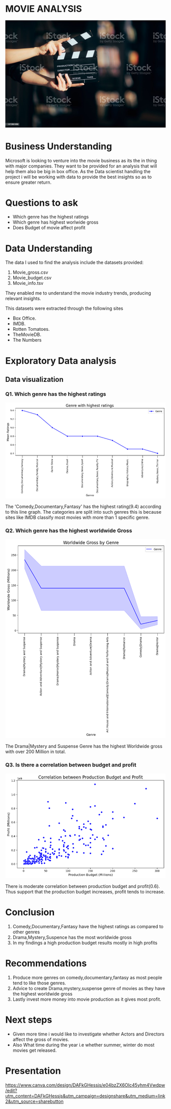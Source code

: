 # MOVIE ANALYSIS

![Alt text](movie.jpg)

# Business Understanding

Microsoft is looking to venture into the movie business as its the in thing with major companies. They want to be provided for an analysis that will help them also be big in box office. As the Data scientist handling the project i will be working with data to provide the best insights so as to ensure greater return.

# Questions to ask

* Which genre has the highest ratings
* Which genre has highest worlwide gross
* Does Budget of movie affect profit

# Data Understanding

The data I used to find the analysis include the datasets  provided:
1. Movie_gross.csv
2.  Movie_budget.csv
3. Movie_info.tsv

They enabled me to understand the movie industry trends, producing relevant insights.

This datasets were extracted through the following sites
* Box Office.
* IMDB.
* Rotten Tomatoes.
* TheMovieDB.
* The Numbers

# Exploratory Data analysis

## Data visualization

### Q1. Which genre has the highest ratings

![Alt text](rating_genre.png)

The 'Comedy,Documentary,Fantasy' has the highest rating(9.4) according to this line graph. The categories are split into such genres this is because sites like IMDB classify most movies with more than 1 specific genre.

### Q2. Which genre has the highest worldwide Gross

![Alt text](genre_gross.png)

The Drama|Mystery and Suspense Genre has the highest Worldwide gross with over 200 Million in total.

### Q3. Is there a correlation between budget and profit

![Alt text](budget_profit.png)

There is moderate correlation between production budget and profit(0.6). Thus support that the production budget increases, profit tends to increase.


# Conclusion

1. Comedy,Documentary,Fantasy have the highest ratings as compared to other genres
2. Drama,Mystery,Suspence has the most worldwide gross
3. In my findings a high production budget results mostly in high profits

# Recommendations

1. Produce more genres on comedy,documentary,fantasy as most people tend to like those genres.
2. Advice to create Drama,mystery,suspense genre of movies as they have the highest worldwide gross
3. Lastly invest more money into movie production as it gives most profit.

# Next steps
* Given more time i would like to investigate whether Actors and Directors affect the gross of movies.
* Also What time during the year i.e whether summer, winter do most movies get released.

# Presentation

https://www.canva.com/design/DAFkGHessjs/e04bzZX6OIc45yhm4Vwdpw/edit?utm_content=DAFkGHessjs&utm_campaign=designshare&utm_medium=link2&utm_source=sharebutton



